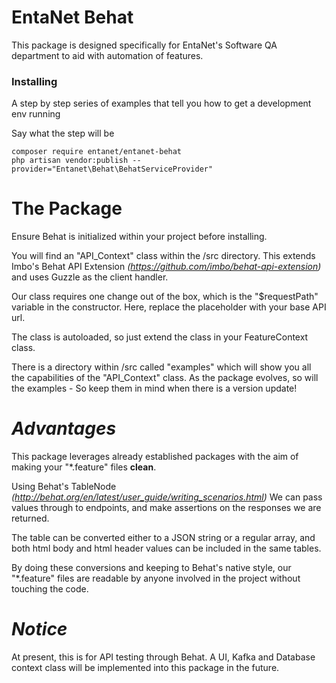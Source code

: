 # **EntaNet Behat**
This package is designed specifically for EntaNet's Software QA department to aid with automation of features.

### Installing

A step by step series of examples that tell you how to get a development env running

Say what the step will be

```
composer require entanet/entanet-behat
php artisan vendor:publish --provider="Entanet\Behat\BehatServiceProvider"
```

# **The Package**
Ensure Behat is initialized within your project before installing.

You will find an "API_Context" class within the /src directory.
This extends Imbo's Behat API Extension 
_(https://github.com/imbo/behat-api-extension)_
and uses Guzzle as the client handler. 

Our class requires one change out of the box, which is the "$requestPath"
variable in the constructor. Here, replace the placeholder with your base API url.

The class is autoloaded, so just extend the class in your FeatureContext class.

There is a directory within /src called "examples" which will show you all the capabilities of the "API_Context" class.
As the package evolves, so will the examples - So keep them in mind when there is a version update!

# **_Advantages_**
This package leverages already established packages with the aim
of making your "*.feature" files **clean**.

Using Behat's TableNode _(http://behat.org/en/latest/user_guide/writing_scenarios.html)_
We can pass values through to endpoints, and make assertions on the responses we are returned.

The table can be converted either to a JSON string or a regular array, and both html body and html header values can be included in the same tables.

By doing these conversions and keeping to Behat's native style,
our "*.feature" files are readable by anyone involved in the project without touching the code.

# **_Notice_**
At present, this is for API testing through Behat. A UI, Kafka and Database context class will be implemented into this package in the future.






